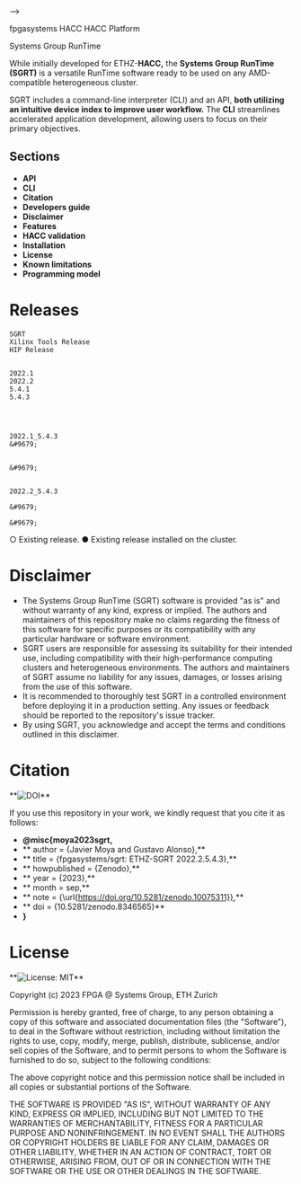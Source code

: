  -->

fpgasystems HACC HACC Platform







  Systems Group RunTime
 

While initially developed for ETHZ-**HACC,** the **Systems Group RunTime (SGRT)** is a versatile RunTime software ready to be used on any AMD-compatible heterogeneous cluster. 

<!-- SGRT comprises a command-line interpreter (CLI) and an API. Whereas the **CLI** streamlines the development of accelerated applications, allowing you to concentrate on your primary objectives.
SGRT comprises a command-line interpreter (CLI) and an API, both leveraging an intuitive device index to enhance user workflow. The CLI simplifies infrastructure setup and validation and device configuration, while the API streamlines the development of accelerated applications, enabling users to focus on their primary objectives. -->

SGRT includes a command-line interpreter (CLI) and an API, **both utilizing an intuitive device index to improve user workflow.** The **CLI** streamlines accelerated application development, allowing users to focus on their primary objectives.

## Sections
* **API**
* **CLI**
* **Citation**
* **Developers guide**
* **Disclaimer**
* **Features**
* **HACC validation**
* **Installation**
* **License**
* **Known limitations**
* **Programming model**

# Releases



  
    SGRT
    Xilinx Tools Release
    HIP Release
  
  
    2022.1
    2022.2
    5.4.1
    5.4.3
  


  
    2022.1_5.4.3
    &#9679;
    
    
    &#9679;
  
  
    2022.2_5.4.3
    
    &#9679;
    
    &#9679;
  

&#9675; Existing release.
&#9679; Existing release installed on the cluster.


<!-- # Limitations
* SGRT has only been tested on **Ubuntu 20.04.6 LTS.**
* For deployment servers with reconfigurable devices, it's imperative to maintain a single version of the Xilinx toolset (comprising XRT, Vivado, and Vitis_HLS) on the system. Multiple versions of these tools should not coexist to ensure proper operation.
* For deployment servers with GPUs, only one version of HIP/ROCm should be installed. -->

# Disclaimer

* The Systems Group RunTime (SGRT) software is provided "as is" and without warranty of any kind, express or implied. The authors and maintainers of this repository make no claims regarding the fitness of this software for specific purposes or its compatibility with any particular hardware or software environment.
* SGRT users are responsible for assessing its suitability for their intended use, including compatibility with their high-performance computing clusters and heterogeneous environments. The authors and maintainers of SGRT assume no liability for any issues, damages, or losses arising from the use of this software.
* It is recommended to thoroughly test SGRT in a controlled environment before deploying it in a production setting. Any issues or feedback should be reported to the repository's issue tracker.
* By using SGRT, you acknowledge and accept the terms and conditions outlined in this disclaimer.

# Citation

**![DOI**](https://doi.org/10.5281/zenodo.8346565)

If you use this repository in your work, we kindly request that you cite it as follows:

* **@misc{moya2023sgrt,**
* **  author       = {Javier Moya and Gustavo Alonso},**
* **  title        = {fpgasystems/sgrt: ETHZ-SGRT 2022.2.5.4.3},**
* **  howpublished = {Zenodo},**
* **  year         = {2023},**
* **  month        = sep,**
* **  note         = {\url{https://doi.org/10.5281/zenodo.10075311}},**
* **  doi          = {10.5281/zenodo.8346565}**
* **}**

# License

**![License: MIT**](https://opensource.org/licenses/MIT)

Copyright (c) 2023 FPGA @ Systems Group, ETH Zurich

Permission is hereby granted, free of charge, to any person obtaining a copy
of this software and associated documentation files (the "Software"), to deal
in the Software without restriction, including without limitation the rights
to use, copy, modify, merge, publish, distribute, sublicense, and/or sell
copies of the Software, and to permit persons to whom the Software is
furnished to do so, subject to the following conditions:

The above copyright notice and this permission notice shall be included in all
copies or substantial portions of the Software.

THE SOFTWARE IS PROVIDED "AS IS", WITHOUT WARRANTY OF ANY KIND, EXPRESS OR
IMPLIED, INCLUDING BUT NOT LIMITED TO THE WARRANTIES OF MERCHANTABILITY,
FITNESS FOR A PARTICULAR PURPOSE AND NONINFRINGEMENT. IN NO EVENT SHALL THE
AUTHORS OR COPYRIGHT HOLDERS BE LIABLE FOR ANY CLAIM, DAMAGES OR OTHER
LIABILITY, WHETHER IN AN ACTION OF CONTRACT, TORT OR OTHERWISE, ARISING FROM,
OUT OF OR IN CONNECTION WITH THE SOFTWARE OR THE USE OR OTHER DEALINGS IN THE
SOFTWARE.

